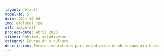 ```yaml
---
layout: default
modal-id: 5
date: 2024-10-06
img: elclucul.jpg
alt: image-alt
project-date: Abril 2023
client: Público, estudiantes
category: Educación y cultura
description: Eventos educativos para estudiantes desde secundaria hasta nivel superior. Para más información contáctanos a través del formulario de esta web o visítanos [aquí](https://www.facebook.com/ElClubDeTeslaCultura).
---
```

